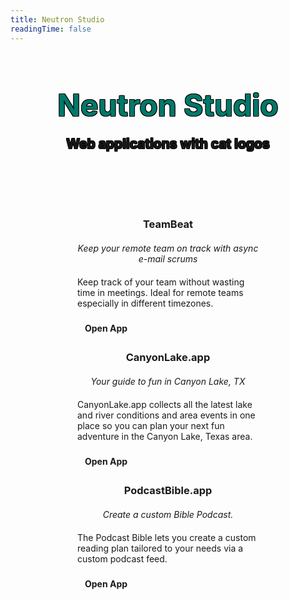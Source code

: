 ```yaml
---
title: Neutron Studio
readingTime: false
---
```


<style>
  .banner {
    background-image: url('/icon.svg');
    background-size: contain;
    background-repeat: no-repeat;
    background-position: center center;
    text-align: center;
    text-shadow: rgb(0, 0, 0) -1px -1px 0px, rgb(0, 0, 0) 1px -1px 0px, rgb(0, 0, 0) -1px 1px 0px, rgb(0, 0, 0) 1px 1px 0px;
    min-height: 225px;
    display: flex;
    justify-content: center;
    align-items: center;
  }

  .banner h1 {
    margin: 0 auto 0 auto !important;
    font-size: 3rem;
    color: rgb(0, 121, 107);
  }

  .banner h2 {
    margin: 20px auto 10px auto !important;
  }

  .projects {
    display: flex;
    justify-content: center;
    flex-wrap: wrap;
    margin-top: 20px;
  }

  .projects > div {
    width: 290px;
    display: flex;
    flex-direction: column;
  }

  .projects > div:nth-child(2) {
    margin: 0 40px;
  }

  .projects h3 {
    margin: 0 auto 20px auto !important;
    text-align: center;
  }

  .projects h4 {
    margin: 0 auto 20px auto !important;
    text-align: center;
    font-weight: normal;
    font-style: italic;
  }

  .projects i.block {
    display: block;
    margin: 20px 0 5px 0;
    text-align: center;
    font-size: 3rem;
  }

  .projects .v-card__text {
    flex: 1;
  }

  .projects .v-card__actions {
    padding-top: 15px;
  }

  .projects a.v-btn {
    background-color: var(--accent);
    text-decoration: none;
    display: inline-block;
    padding: 8px 12px;
    border-radius: 10px;
    font-weight: bold;
  }
</style>
<div class="banner">
  <div class="wrapper">
    <h1>Neutron Studio</h1>
    <h2>Web applications with cat logos</h2>
  </div>
</div>

<div class="projects">
  <div class="v-card v-sheet theme--light">
    <div class="v-card__title">
      <i aria-hidden="true" class="mdi mdi-account-group block"></i>
      <h3>TeamBeat</h3>
      <h4>Keep your remote team on track with async e-mail scrums</h4>
    </div>
    <div class="v-card__text">
      Keep track of your team without wasting time in meetings. Ideal for remote teams especially in different timezones.
    </div>
    <div class="v-card__actions">
      <a href="https://www.teambeat.app/" target="_blank" class="v-btn v-btn--is-elevated v-btn--has-bg theme--light v-size--default primary">
        <span class="v-btn__content">
          Open App
          <i aria-hidden="true" class="v-icon notranslate mdi mdi-open-in-new theme--light"></i>
        </span>
      </a>
    </div>
  </div>
  <div class="v-card v-sheet theme--light">
    <div class="v-card__title">
      <i aria-hidden="true" class="mdi mdi-waves block"></i>
      <h3>CanyonLake.app</h3>
      <h4>Your guide to fun in Canyon Lake, TX</h4>
    </div>
    <div class="v-card__text">
      CanyonLake.app collects all the latest lake and river conditions and area events in one place so you can plan your next fun adventure in the Canyon Lake, Texas area.
    </div>
    <div class="v-card__actions">
      <a href="https://www.canyonlake.app/" target="_blank" class="v-btn v-btn--is-elevated v-btn--has-bg theme--light v-size--default primary">
        <span class="v-btn__content">
          Open App
          <i aria-hidden="true" class="v-icon notranslate mdi mdi-open-in-new theme--light"></i>
        </span>
      </a>
    </div>
  </div>
  <div class="v-card v-sheet theme--light">
    <div class="v-card__title">
      <i aria-hidden="true" class="mdi mdi-broadcast block"></i>
      <h3>PodcastBible.app</h3>
      <h4>Create a custom Bible Podcast.</h4>
    </div>
    <div class="v-card__text">
      The Podcast Bible lets you create a custom reading plan tailored to your needs via a custom podcast feed.
    </div>
    <div class="v-card__actions">
      <a href="https://www.podcastbible.app/" target="_blank" class="v-btn v-btn--is-elevated v-btn--has-bg theme--light v-size--default primary">
        <span class="v-btn__content">
          Open App
          <i aria-hidden="true" class="v-icon notranslate mdi mdi-open-in-new theme--light"></i>
        </span>
      </a>
    </div>
  </div>
</div>
